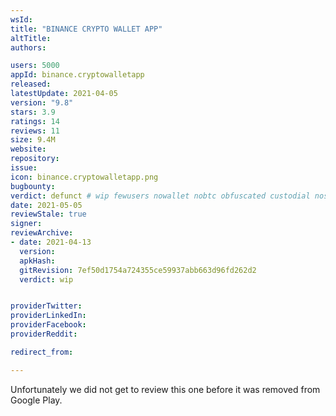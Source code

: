 ```yaml
---
wsId: 
title: "BINANCE CRYPTO WALLET APP"
altTitle: 
authors:

users: 5000
appId: binance.cryptowalletapp
released: 
latestUpdate: 2021-04-05
version: "9.8"
stars: 3.9
ratings: 14
reviews: 11
size: 9.4M
website: 
repository: 
issue: 
icon: binance.cryptowalletapp.png
bugbounty: 
verdict: defunct # wip fewusers nowallet nobtc obfuscated custodial nosource nonverifiable reproducible bounty defunct
date: 2021-05-05
reviewStale: true
signer: 
reviewArchive:
- date: 2021-04-13
  version: 
  apkHash: 
  gitRevision: 7ef50d1754a724355ce59937abb663d96fd262d2
  verdict: wip


providerTwitter: 
providerLinkedIn: 
providerFacebook: 
providerReddit: 

redirect_from:

---
```



Unfortunately we did not get to review this one before it was removed from
Google Play.